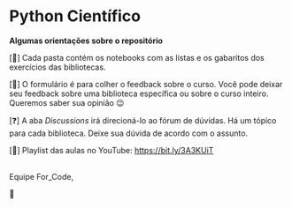# Python Científico

**Algumas orientações sobre o repositório**

[:file_folder:] Cada pasta contém os notebooks com as listas e os gabaritos dos exercícios das bibliotecas.

[:page_facing_up:] O formulário é para colher o feedback sobre o curso. Você pode deixar seu feedback sobre uma biblioteca específica ou sobre o curso inteiro. Queremos saber sua opinião :wink:

[:question:] A aba *Discussions* irá direcioná-lo ao fórum de dúvidas. Há um tópico para cada biblioteca. Deixe sua dúvida de acordo com o assunto.

[:link:] Playlist das aulas no YouTube: https://bit.ly/3A3KUiT
<br/><br/>

Equipe For_Code, </p>:purple_heart:
